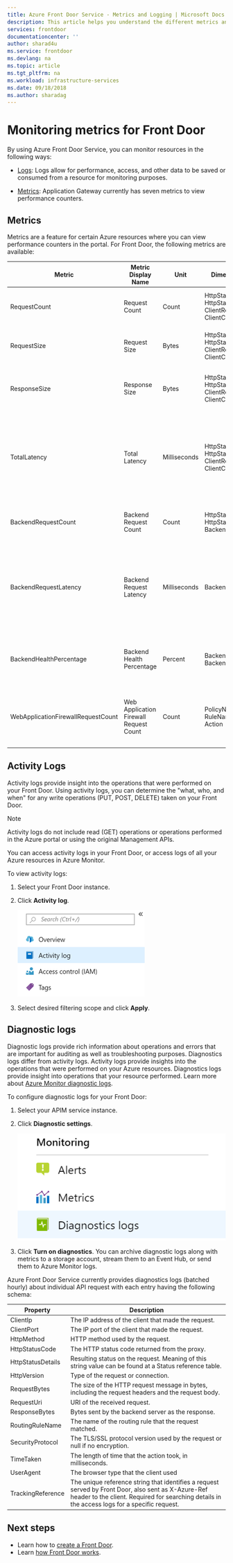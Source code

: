 ```yaml
---
title: Azure Front Door Service - Metrics and Logging | Microsoft Docs
description: This article helps you understand the different metrics and access logs that Azure Front Door Service supports
services: frontdoor
documentationcenter: ''
author: sharad4u
ms.service: frontdoor
ms.devlang: na
ms.topic: article
ms.tgt_pltfrm: na
ms.workload: infrastructure-services
ms.date: 09/18/2018
ms.author: sharadag
---
```


# Monitoring metrics for Front Door

By using Azure Front Door Service, you can monitor resources in the following ways:
* [Logs](#diagnostic-logging): Logs allow for performance, access, and other data to be saved or consumed from a resource for monitoring purposes.

* [Metrics](#metrics): Application Gateway currently has seven metrics to view performance counters.

## Metrics

Metrics are a feature for certain Azure resources where you can view performance counters in the portal. For Front Door, the following metrics are available:

| Metric | Metric Display Name | Unit | Dimensions | Description |
| --- | --- | --- | --- | --- |
| RequestCount | Request Count | Count | HttpStatus</br>HttpStatusGroup</br>ClientRegion</br>ClientCountry | The number of client requests served by Front Door.  |
| RequestSize | Request Size | Bytes | HttpStatus</br>HttpStatusGroup</br>ClientRegion</br>ClientCountry | The number of bytes sent as requests from clients to Front Door. |
| ResponseSize | Response Size | Bytes | HttpStatus</br>HttpStatusGroup</br>ClientRegion</br>ClientCountry | The number of bytes sent as responses from Front Door to clients. |
| TotalLatency | Total Latency | Milliseconds | HttpStatus</br>HttpStatusGroup</br>ClientRegion</br>ClientCountry | The time calculated from when the client request was received by Front Door until the client acknowledged the last response byte from Front Door. |
| BackendRequestCount | Backend Request Count | Count | HttpStatus</br>HttpStatusGroup</br>Backend | The number of requests sent from Front Door to backends. |
| BackendRequestLatency | Backend Request Latency | Milliseconds | Backend | The time calculated from when the request was sent by Front Door to the backend until Front Door received the last response byte from the backend. |
| BackendHealthPercentage | Backend Health Percentage | Percent | Backend</br>BackendPool | The percentage of successful health probes from Front Door to backends. |
| WebApplicationFirewallRequestCount | Web Application Firewall Request Count | Count | PolicyName</br>RuleName</br>Action | The number of client requests processed by the application layer security of Front Door. |

## <a name="activity-log"></a>Activity Logs

Activity logs provide insight into the operations that were performed on your Front Door. Using activity logs, you can determine the "what, who, and when" for any write operations (PUT, POST, DELETE) taken on your Front Door.

> [!NOTE]
> Activity logs do not include read (GET) operations or operations performed in the Azure portal or using the original Management APIs.

You can access activity logs in your Front Door, or access logs of all your Azure resources in Azure Monitor. 

To view activity logs:

1. Select your Front Door instance.
2. Click **Activity log**.

    ![activity log](./media/front-door-diagnostics/activity-log.png)

3. Select desired filtering scope and click **Apply**.

## <a name="diagnostic-logging"></a>Diagnostic logs
Diagnostic logs provide rich information about operations and errors that are important for auditing as well as troubleshooting purposes. Diagnostics logs differ from activity logs. Activity logs provide insights into the operations that were performed on your Azure resources. Diagnostics logs provide insight into operations that your resource performed. Learn more about [Azure Monitor diagnostic logs](../azure-monitor/platform/diagnostic-logs-overview.md). 

To configure diagnostic logs for your Front Door:

1. Select your APIM service instance.
2. Click **Diagnostic settings**.

    ![diagnostic logs](./media/front-door-diagnostics/diagnostic-log.png)

3. Click **Turn on diagnostics**. You can archive diagnostic logs along with metrics to a storage account, stream them to an Event Hub, or send them to Azure Monitor logs. 

Azure Front Door Service currently provides diagnostics logs (batched hourly) about individual API request with each entry having the following schema:

| Property  | Description |
| ------------- | ------------- |
| ClientIp | The IP address of the client that made the request. |
| ClientPort | The IP port of the client that made the request. |
| HttpMethod | HTTP method used by the request. |
| HttpStatusCode | The HTTP status code returned from the proxy. |
| HttpStatusDetails | Resulting status on the request. Meaning of this string value can be found at a Status reference table. |
| HttpVersion | Type of the request or connection. |
| RequestBytes | The size of the HTTP request message in bytes, including the request headers and the request body. |
| RequestUri | URI of the received request. |
| ResponseBytes | Bytes sent by the backend server as the response.  |
| RoutingRuleName | The name of the routing rule that the request matched. |
| SecurityProtocol | The TLS/SSL protocol version used by the request or null if no encryption. |
| TimeTaken | The length of time that the action took, in milliseconds. |
| UserAgent | The browser type that the client used |
| TrackingReference | The unique reference string that identifies a request served by Front Door, also sent as X-Azure-Ref header to the client. Required for searching details in the access logs for a specific request. |

## Next steps

- Learn how to [create a Front Door](quickstart-create-front-door.md).
- Learn [how Front Door works](front-door-routing-architecture.md).
